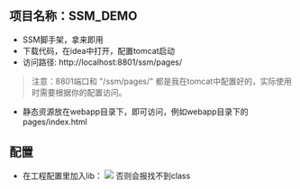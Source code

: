 ## 项目名称：SSM_DEMO
- SSM脚手架，拿来即用
- 下载代码，在idea中打开，配置tomcat启动
- 访问路径: http://localhost:8801/ssm/pages/
> 注意：8801端口和 "/ssm/pages/" 都是我在tomcat中配置好的，实际使用时需要根据你的配置访问。
- 静态资源放在webapp目录下，即可访问，例如webapp目录下的pages/index.html

## 配置
- 在工程配置里加入lib：
![](https://img-blog.csdnimg.cn/2020091117015212.png)
否则会报找不到class
